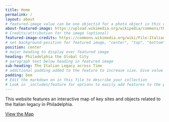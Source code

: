 ```yaml
---
title: Home
permalink: /
layout: about
# featured-image value can be one objectid for a photo object in this collection, a relative path to an image in this project, or a full url to any image. If left blank, no featured image will appear at top of About page.
about-featured-image: https://upload.wikimedia.org/wikipedia/commons/thumb/4/4e/ItalianMarketPhiladelphia.jpg/2560px-ItalianMarketPhiladelphia.jpg
# Credits/attribution for the image (optional)
featured-image-credits: https://commons.wikimedia.org/wiki/File:ItalianMarketPhiladelphia.jpg
# set background-position for featured image, "center", "top", "bottom"
position: center
# major heading to display over featured image
heading: Philadelphia the Global City
# paragraph text below heading in featured image
sub-heading: The Italian Legacy across Time
# additional padding added to the feature to increase size. Give value in em or px, e.g. "5em".
padding: 6em
# Edit the markdown on in this file to describe your collection
# Look in _includes/feature for options to easily add features to the page
---
```


This website features an interactive map of key sites and objects related to the Italian legacy in Philadelphia.

<div class="text-center">
    <a href="{{ 'map.html' | relative_url }}" class="btn btn-primary btn-lg mb-2">View the Map</a>
</div>